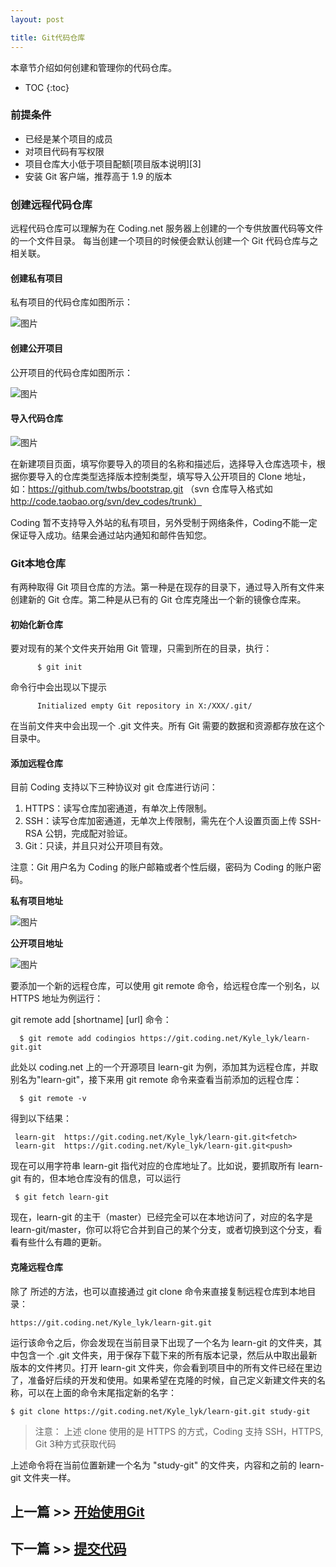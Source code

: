 ```yaml
---
layout: post

title: Git代码仓库
---
```



本章节介绍如何创建和管理你的代码仓库。

* TOC
{:toc}

### 前提条件

 -  已经是某个项目的成员
 -  对项目代码有写权限
 -  项目仓库大小低于项目配额[项目版本说明][3]
 -  安装 Git 客户端，推荐高于 1.9 的版本
 
### 创建远程代码仓库

远程代码仓库可以理解为在 Coding.net 服务器上创建的一个专供放置代码等文件的一个文件目录。 每当创建一个项目的时候便会默认创建一个 Git 代码仓库与之相关联。

#### 创建私有项目

私有项目的代码仓库如图所示：

 ![图片](https://dn-coding-net-production-pp.qbox.me/c261f410-09bd-4bb4-bb27-eef4bcf6965d.png) 

#### 创建公开项目

公开项目的代码仓库如图所示：

 ![图片](https://dn-coding-net-production-pp.qbox.me/bfbd0905-bf7f-4ce7-98c4-bcb13451a938.png) 

#### 导入代码仓库

 ![图片](https://dn-coding-net-production-pp.qbox.me/4035d6c0-83a6-43eb-b274-1ac0d601a6f0.png) 

在新建项目页面，填写你要导入的项目的名称和描述后，选择导入仓库选项卡，根据你要导入的仓库类型选择版本控制类型，填写导入公开项目的 Clone 地址，
如：https://github.com/twbs/bootstrap.git （svn 仓库导入格式如 http://code.taobao.org/svn/dev_codes/trunk） 

Coding 暂不支持导入外站的私有项目，另外受制于网络条件，Coding不能一定保证导入成功。结果会通过站内通知和邮件告知您。

### Git本地仓库

有两种取得 Git 项目仓库的方法。第一种是在现存的目录下，通过导入所有文件来创建新的 Git 仓库。第二种是从已有的 Git 仓库克隆出一个新的镜像仓库来。

#### 初始化新仓库

要对现有的某个文件夹开始用 Git 管理，只需到所在的目录，执行：
         
          $ git init

命令行中会出现以下提示

          Initialized empty Git repository in X:/XXX/.git/

在当前文件夹中会出现一个 .git 文件夹。所有 Git 需要的数据和资源都存放在这个目录中。


#### 添加远程仓库

目前 Coding 支持以下三种协议对 git 仓库进行访问：

1) HTTPS：读写仓库加密通道，有单次上传限制。
2) SSH：读写仓库加密通道，无单次上传限制，需先在个人设置页面上传 SSH-RSA 公钥，完成配对验证。
3) Git：只读，并且只对公开项目有效。

注意：Git 用户名为 Coding 的账户邮箱或者个性后缀，密码为 Coding 的账户密码。

**私有项目地址**

 ![图片](https://dn-coding-net-production-pp.qbox.me/c0ad92a5-9bf5-4d35-b2f6-7bc4feabd5c7.png) 


**公开项目地址**


 ![图片](https://dn-coding-net-production-pp.qbox.me/e7babea4-4dff-4152-a2c4-ba684a97401a.png) 


要添加一个新的远程仓库，可以使用 git remote 命令，给远程仓库一个别名，以HTTPS 地址为例运行： 

git remote add [shortname] [url] 命令：
      
      $ git remote add codingios https://git.coding.net/Kyle_lyk/learn-git.git

此处以 coding.net 上的一个开源项目 learn-git 为例，添加其为远程仓库，并取别名为"learn-git"，接下来用 git remote 命令来查看当前添加的远程仓库：

      $ git remote -v 

得到以下结果：

     learn-git  https://git.coding.net/Kyle_lyk/learn-git.git<fetch>
     learn-git  https://git.coding.net/Kyle_lyk/learn-git.git<push>

现在可以用字符串 learn-git 指代对应的仓库地址了。比如说，要抓取所有 learn-git 有的，但本地仓库没有的信息，可以运行 

     $ git fetch learn-git

现在，learn-git 的主干（master）已经完全可以在本地访问了，对应的名字是 learn-git/master，你可以将它合并到自己的某个分支，或者切换到这个分支，看看有些什么有趣的更新。

####  克隆远程仓库

除了  所述的方法，也可以直接通过 git clone 命令来直接复制远程仓库到本地目录：

    https://git.coding.net/Kyle_lyk/learn-git.git

运行该命令之后，你会发现在当前目录下出现了一个名为 learn-git 的文件夹，其中包含一个 .git 文件夹，用于保存下载下来的所有版本记录，然后从中取出最新版本的文件拷贝。打开 learn-git 文件夹，你会看到项目中的所有文件已经在里边了，准备好后续的开发和使用。如果希望在克隆的时候，自己定义新建文件夹的名称，可以在上面的命令末尾指定新的名字：

    $ git clone https://git.coding.net/Kyle_lyk/learn-git.git study-git

> 注意： 上述 clone 使用的是 HTTPS 的方式，Coding 支持 SSH，HTTPS, Git 3种方式获取代码

上述命令将在当前位置新建一个名为 "study-git" 的文件夹，内容和之前的 learn-git 文件夹一样。


## 上一篇 >> [开始使用Git](/help/doc/git/getting-started.html)

## 下一篇 >> [提交代码](/help/doc/git/push.html)